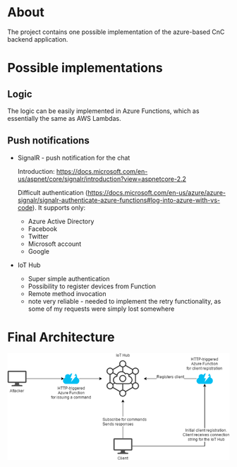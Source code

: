 # About

The project contains one possible implementation of the azure-based CnC backend application.

# Possible implementations

## Logic

The logic can be easily implemented in Azure Functions, which as essentially the same as AWS Lambdas.

## Push notifications

* SignalR - push notification for the chat
  
  Introduction: https://docs.microsoft.com/en-us/aspnet/core/signalr/introduction?view=aspnetcore-2.2
  
  Difficult authentication (https://docs.microsoft.com/en-us/azure/azure-signalr/signalr-authenticate-azure-functions#log-into-azure-with-vs-code).
  It supports only:
  
  * Azure Active Directory
  * Facebook
  * Twitter
  * Microsoft account
  * Google
  
* IoT Hub
  * Super simple authentication
  * Possibility to register devices from Function
  * Remote method invocation
  * note very reliable - needed to implement the retry functionality, as some of my requests were simply lost somewhere
  
# Final Architecture

![Azure IoT architecture](../../../architecture/azureArchitecture.png "Azure IoT architecture")